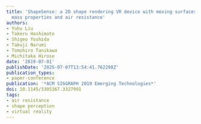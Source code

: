 ```yaml
---
title: 'ShapeSense: a 2D shape rendering VR device with moving surfaces that controls
  mass properties and air resistance'
authors:
- Yuhu Liu
- Takeru Hashimoto
- Shigeo Yoshida
- Takuji Narumi
- Tomohiro Tanikawa
- Michitaka Hirose
date: '2019-07-01'
publishDate: '2025-07-07T13:54:41.762298Z'
publication_types:
- paper-conference
publication: '*ACM SIGGRAPH 2019 Emerging Technologies*'
doi: 10.1145/3305367.3327991
tags:
- air resistance
- shape perception
- virtual reality
---
```

